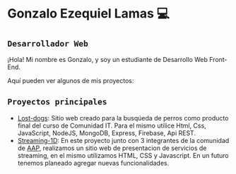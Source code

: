 # **Gonzalo Ezequiel Lamas** 💻

## `Desarrollador Web`

¡Hola! Mi nombre es Gonzalo, y soy un estudiante de Desarrollo Web Front-End.

Aquí pueden ver algunos de mis proyectos:

## `Proyectos principales`
- [Lost-dogs](https://gitlab.com/gonzalolamas/perros-perdidos-final/-/tree/develop "Lost-dogs"): Sitio web creado para la busqúeda de perros como producto final del curso de Comunidad IT. Para el mismo utilice Html, Css, JavaScript, NodeJS, MongoDB, Express, Firebase, Api REST.
- [Streaming-1D](https://github.com/AP-openProjects/streaming-1D "Streaming-1D"): En este proyecto junto con 3 integrantes de la comunidad de [AAP](https://aprendeaprogramar.dev/ "AAP"), realizamos un sitio web de presentacion de servicios de streaming, en el mismo utilizamos HTML, CSS y Javascript. En un futuro tenemos planeado agregar nuevas funcionalidades.
